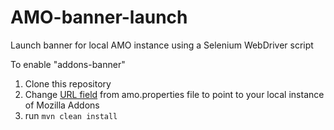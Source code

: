 # AMO-banner-launch
Launch banner for local AMO instance using a Selenium WebDriver script

To enable "addons-banner" 
1. Clone this repository <br />
2. Change [URL field](https://github.com/adini121/AMO-banner-launch/blob/master/src/main/resources/amo.properties) from amo.properties file to point to your local instance of Mozilla Addons <br />
3. run `mvn clean install`
